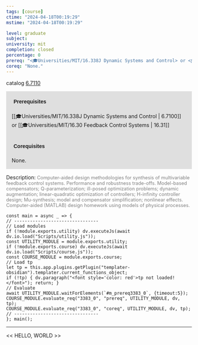 ```yaml
---
tags: [course]
ctime: "2024-04-18T00:19:29"
mstime: "2024-04-18T00:19:29"

level: graduate
subject: 
university: mit
completion: closed
percentage: 0
prereq: "<🎓Universities/MIT/16.338J Dynamic Systems and Control> or <🎓Universities/MIT/16.30 Feedback Control Systems>"
coreq: "None."
---
```


catalog [6.7110](http://student.mit.edu/catalog/m6c.html#6.7110)

<span style="display: block; padding: 15px; background-color: rgb(100, 100, 100, 0.2);"><font id="m_prereq3383_0" style="display: block; font-family: Arial, sans-serif; font-weight: bold; padding: 5px">Prerequisites</font><br><span id="prereq3383_0">[[🎓Universities/MIT/16.338J Dynamic Systems and Control | 6.7100]] or [[🎓Universities/MIT/16.30 Feedback Control Systems | 16.31]]</span></span>
<span style="display: block; padding: 15px; background-color: rgb(100, 100, 100, 0.2);"><font id="m_coreq3383_0" style="display: block; font-family: Arial, sans-serif; font-weight: bold; padding: 5px">Corequisites</font><br><span id="coreq3383_0">None.</span></span>

<font style="">Description:</font>
<font style="color: grey; font-size: 0.8rem;">Computer-aided design methodologies for synthesis of multivariable feedback control systems. Performance and robustness trade-offs. Model-based compensators; Q-parameterization; ill-posed optimization problems; dynamic augmentation; linear-quadratic optimization of controllers; H-infinity controller design; Mu-synthesis; model and compensator simplification; nonlinear effects. Computer-aided (MATLAB) design homework using models of physical processes.</font>

```dataviewjs
const main = async _ => {
// --------------------------------
// Load modules
if (!module.exports.utility) dv.executeJs(await dv.io.load("Scripts/utility.js"));
const UTILITY_MODULE = module.exports.utility;
if (!module.exports.course) dv.executeJs(await dv.io.load("Scripts/course.js"));
const COURSE_MODULE = module.exports.course;
// Load tp
let tp = this.app.plugins.getPlugin("templater-obsidian").templater.current_functions_object;
if (!tp) { dv.paragraph("<font style='color: red'>tp not loaded!</font>"); return; }
// Evaluate
await UTILITY_MODULE.waitForElements(`#m_prereq3383_0`, {timeout:5});
COURSE_MODULE.evaluate_req("3383_0", "prereq", UTILITY_MODULE, dv, tp);
COURSE_MODULE.evaluate_req("3383_0", "coreq", UTILITY_MODULE, dv, tp);
// --------------------------------
}; main();
```

---

<< HELLO, WORLD >>

